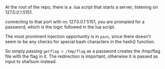 At the root of the repo, there is a .lua script that starts a server, listening on 127.0.0.1:5151.

connecting to that port with nc 127.0.0.1 5151, you are prompted for a password, which is the logic followed in the lua script.

The most prominent injection opportunity is in `pass`, since there doesn't seem to be any checks for special bash characters in the hash() function. 

So simply passing `getflag > /tmp/flag` as a password creates the /tmp/flag file with the flag in it. 
The redirection is important, otherwise it is passed as input to sha1sum instead. 

